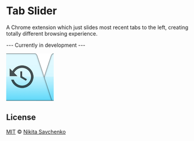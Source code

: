 # Tab Slider

A Chrome extension which just slides most recent tabs to the left, 
creating totally different browsing experience.

--- Currently in development ---

![Logo](src/img/logo-128.png "Logo")

License
-------

[MIT](license) © [Nikita Savchenko](https://nikita.tk)